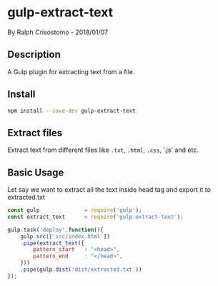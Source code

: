 # gulp-extract-text
By Ralph Crisostomo - 2018/01/07

## Description
A Gulp plugin for extracting text from a file.

## Install
```bash
npm install --save-dev gulp-extract-text
```

## Extract files
Extract text from different files like `.txt`, `.html`, `.css`, '.js' and etc.

## Basic Usage
Let say we want to extract all the text inside head tag and export it to extracted.txt

```javascript
const gulp              = require('gulp');
const extract_text      = require('gulp-extract-text');

gulp.task('deploy',function(){
    gulp.src(['src/index.html'])
    .pipe(extract_text({
        pattern_start   : "<head>",
        pattern_end     : "</head>",
    }))
    .pipe(gulp.dist('dist/extracted.txt'))
});

```